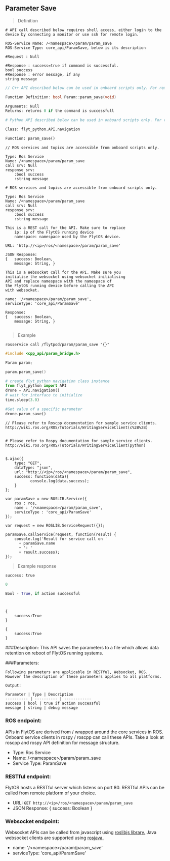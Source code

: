 ## Parameter Save


> Definition

```shell
# API call described below requires shell access, either login to the device by connecting a monitor or use ssh for remote login.

ROS-Service Name: /<namespace>/param/param_save
ROS-Service Type: core_api/ParamSave, below is its description

#Request : Null

#Response : success=true if command is successful.  
bool success
#Response : error message, if any
string message
```

```cpp
// C++ API described below can be used in onboard scripts only. For remote scripts you can use http client libraries to call FlytOS REST endpoints from C++.

Function Definition: bool Param::param_save(void)

Arguments: Null
Returns: returns 0 if the command is successfull
```

```python
# Python API described below can be used in onboard scripts only. For remote scripts you can use http client libraries to call FlytOS REST endpoints from Python.

Class: flyt_python.API.navigation

Function: param_save()
```

```cpp--ros
// ROS services and topics are accessible from onboard scripts only.

Type: Ros Service
Name: /<namespace>/param/param_save
call srv: Null
response srv: 
    :bool success
    :string message
```

```python--ros
# ROS services and topics are accessible from onboard scripts only.

Type: Ros Service
Name: /<namespace>/param/param_save
call srv: Null
response srv: 
    :bool success
    :string message

```

```javascript--REST
This is a REST call for the API. Make sure to replace 
    ip: ip of the FlytOS running device
    namespace: namespace used by the FlytOS device.

URL: 'http://<ip>/ros/<namespace>/param/param_save'

JSON Response:
{   success: Boolean,
    message: String, }

```

```javascript--Websocket
This is a Websocket call for the API. Make sure you 
initialise the websocket using websocket initialising 
API and replace namespace with the namespace of 
the FlytOS running device before calling the API 
with websocket.

name: '/<namespace>/param/param_save',
serviceType: 'core_api/ParamSave'

Response:
{   success: Boolean,
    message: String, }


```


> Example

```shell
rosservice call /flytpod/param/param_save "{}"
```

```cpp
#include <cpp_api/param_bridge.h>

Param param;

param.param_save()
```

```python
# create flyt_python navigation class instance
from flyt_python import API
drone = API.navigation()
# wait for interface to initialize
time.sleep(3.0)

#Get value of a specific parameter
drone.param_save()
```

```cpp--ros
// Please refer to Roscpp documentation for sample service clients. http://wiki.ros.org/ROS/Tutorials/WritingServiceClient(c%2B%2B)
```

```python--ros

# Please refer to Rospy documentation for sample service clients. http://wiki.ros.org/ROS/Tutorials/WritingServiceClient(python)

```

```javascript--REST

$.ajax({
    type: "GET",
    dataType: "json",
    url: "http://<ip>/ros/<namespace>/param/param_save",  
    success: function(data){
           console.log(data.success);
    }
};

```

```javascript--Websocket
var paramSave = new ROSLIB.Service({
    ros : ros,
    name : '/<namespace>/param/param_save',
    serviceType : 'core_api/ParamSave'
});

var request = new ROSLIB.ServiceRequest({});

paramSave.callService(request, function(result) {
    console.log('Result for service call on '
      + paramSave.name
      + ': '
      + result.success);
});
```


> Example response

```shell
success: true
```

```cpp
0
```

```python
Bool - True, if action successful
```

```cpp--ros
```

```python--ros
```

```javascript--REST
{
    success:True
}

```

```javascript--Websocket
{
    success:True
}

```





###Description:
This API saves the parameters to a file which allows data retention on reboot of FlytOS running systems.

###Parameters:
    
    Following parameters are applicable in RESTful, Websocket, ROS. However the description of these parameters applies to all platforms. 
    
    Output:
    
    Parameter | Type | Description
    ---------- | ---------- | ------------
    success | bool | true if action successful
    message | string | debug message

### ROS endpoint:
APIs in FlytOS are derived from / wrapped around the core services in ROS. Onboard service clients in rospy / roscpp can call these APIs. Take a look at roscpp and rospy API definition for message structure. 

* Type: Ros Service</br> 
* Name: /\<namespace\>/param/param_save</br>
* Service Type: ParamSave

### RESTful endpoint:
FlytOS hosts a RESTful server which listens on port 80. RESTful APIs can be called from remote platform of your choice.

* URL: ``GET http://<ip>/ros/<namespace>/param/param_save``
* JSON Response:
{
    success: Boolean
}


### Websocket endpoint:
Websocket APIs can be called from javascript using  [roslibjs library.](https://github.com/RobotWebTools/roslibjs) 
Java websocket clients are supported using [rosjava.](http://wiki.ros.org/rosjava)

* name: '/\<namespace\>/param/param_save'</br>
* serviceType: 'core_api/ParamSave'


<!-- ### API usage information:
Note: You can either set body_frame or relative flag. If both are set, body_frame takes precedence.

Tip: Asynchronous mode - The API call would return as soon as the command has been sent to the autopilot, irrespective of whether the vehicle has reached the given setpoint or not.

Tip: Synchronous mode - The API call would wait for the function to return, which happens when either the position setpoint is reached or timeout=30secs is over. -->

